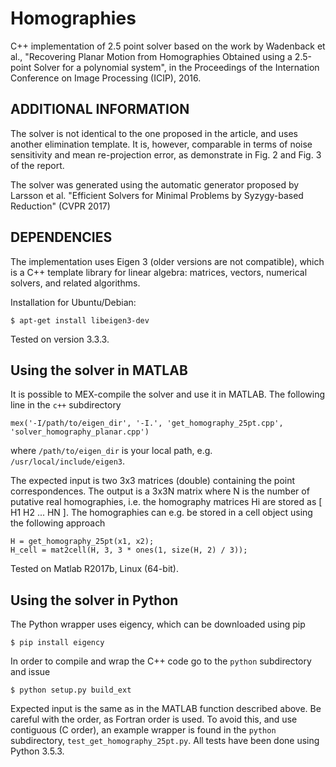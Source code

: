 # Homographies

C++ implementation of 2.5 point solver based on the work by Wadenback et al.,
"Recovering Planar Motion from Homographies Obtained using a 2.5-point Solver
for a polynomial system", in the Proceedings of the Internation Conference on
Image Processing (ICIP), 2016.

## ADDITIONAL INFORMATION
The solver is not identical to the one proposed in the article, and uses
another elimination template. It is, however, comparable in terms of
noise sensitivity and mean re-projection error, as demonstrate in Fig. 2
and Fig. 3 of the report.

The solver was generated using the automatic generator proposed by
Larsson et al. "Efficient Solvers for Minimal Problems by Syzygy-based
Reduction" (CVPR 2017)

## DEPENDENCIES
The implementation uses Eigen 3 (older versions are not compatible), which is
a C++ template library for linear algebra: matrices, vectors,
numerical solvers, and related algorithms.

Installation for Ubuntu/Debian:

    $ apt-get install libeigen3-dev

Tested on version 3.3.3.

## Using the solver in MATLAB
It is possible to MEX-compile the solver and use it in MATLAB. The
following line in the `c++` subdirectory

    mex('-I/path/to/eigen_dir', '-I.', 'get_homography_25pt.cpp', 'solver_homography_planar.cpp')

where `/path/to/eigen_dir` is your local path, e.g. `/usr/local/include/eigen3`.

The expected input is two 3x3 matrices (double) containing the point correspondences.
The output is a 3x3N matrix where N is the number of putative real homographies, i.e.
the homography matrices Hi are stored as [ H1 H2 ... HN ]. The homographies can e.g. be
stored in a cell object using the following approach

    H = get_homography_25pt(x1, x2);
    H_cell = mat2cell(H, 3, 3 * ones(1, size(H, 2) / 3));

Tested on Matlab R2017b, Linux (64-bit).

## Using the solver in Python
The Python wrapper uses eigency, which can be downloaded using pip

    $ pip install eigency

In order to compile and wrap the C++ code go to the `python` subdirectory and
issue

    $ python setup.py build_ext

Expected input is the same as in the MATLAB function described above.
Be careful with the order, as Fortran order is used. To avoid this, and use
contiguous (C order), an example wrapper is found in the `python` subdirectory,
`test_get_homography_25pt.py`. All tests have been done using Python 3.5.3.
